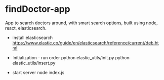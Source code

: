 # findDoctor-app
App to search doctors around, with smart search options, built using node, react, elasticsearch.


 - install elasticsearch 
https://www.elastic.co/guide/en/elasticsearch/reference/current/deb.html

 - Initialization - run order
    python elastic_utils/init.py
    python elastic_utils/insert.py

 - start server
    node index.js
